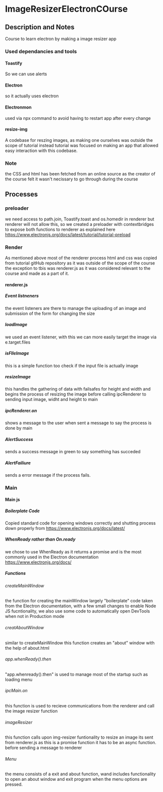 # ImageResizerElectronCOurse
## Description and Notes
 Course to learn electron by making a image resizer app
 ### Used dependancies and tools
 #### Toastify
 So we can use alerts
 #### Electron
 so it actually uses electron
 #### Electronmon
 used via npx command to avoid having to restart app after every change
 #### resize-img
 A codebase for reszing images, as making one ourselves was outside the scope of tutorial instead tutorial was focused on making an app that allowed easy interaction with this codebase.
 ### Note
 the CSS and html has been fetched from an online source as the creator of the course felt it wasn't necissary to go through during the course

 ## Processes
 ### preloader
 we need access to path.join, Toastify.toast and os.homedir in renderer but renderer will not allow this, so we created a preloader with contextbridges to expose both functions to renderer as explained here https://www.electronjs.org/docs/latest/tutorial/tutorial-preload
 ### Render
  As mentioned above most of the renderer process html and css was copied from tutorial gitHub repository as it was outside of the scope of the course
  the exception to tbis was renderer.js as it was considered relevant to the course and made as a part of it.
  #### renderer.js
  ##### Event listneners
  the event listeners are there to manage the uploading of an image and submission of the form for changing the size
  ##### loadImage
  we used an event listener, with this we can more easily target the image via e.target.files
  ##### isFIleImage
  this is a simple function too check if the input file is actually image
  ##### resizeImage
  this handles the gathering of data with failsafes for height and width and begins the process of resizing the image before calling ipcRenderer to sending input image, widht and height to main
  ##### ipcRenderer.on
  shows a message to the user when sent a message to say the process is done by main
  ##### AlertSuccess
  sends a success message in green to say something has succeded
  ##### AlertFailiure
  sends a error message if the process fails.

### Main
  #### Main js
  ##### Boilerplate Code
  Copied standard code for opening windows correctly and shutting process down properly from https://www.electronjs.org/docs/latest/
  ##### WhenReady rather than On.ready
  we chose to use WhenReady as it returns a promise and is the most commonly used in the Electron documentation https://www.electronjs.org/docs/
  ##### Functions
  ###### createMainWindow
  the function for creating the mainWindow largely "boilerplate" code taken from the Electron documentation, with a few small changes to enable Node JS fucntionality, we also use some code to automatically open DevTools when not in Production mode
  ###### creatAboutWindow
  similar to createMainWindow this function creates an "about" window with the help of about.html
  ###### app.whenReady().then
  "app.whenready().then" is used to manage most of the startup such as loading menu
  ###### ipcMain.on
  this function is used to recieve communications from the renderer and call the image resizer function
  ###### imageResizer
  this function calls upon img-resizer funtionality to resize an image its sent from renderer.js
  as this is a promise function it has to be an async function. before sending a message to renderer
  ###### Menu 
  the menu consists of a exit and about function, wand includes functionality to open an about window and exit program when the menu options are pressed.
